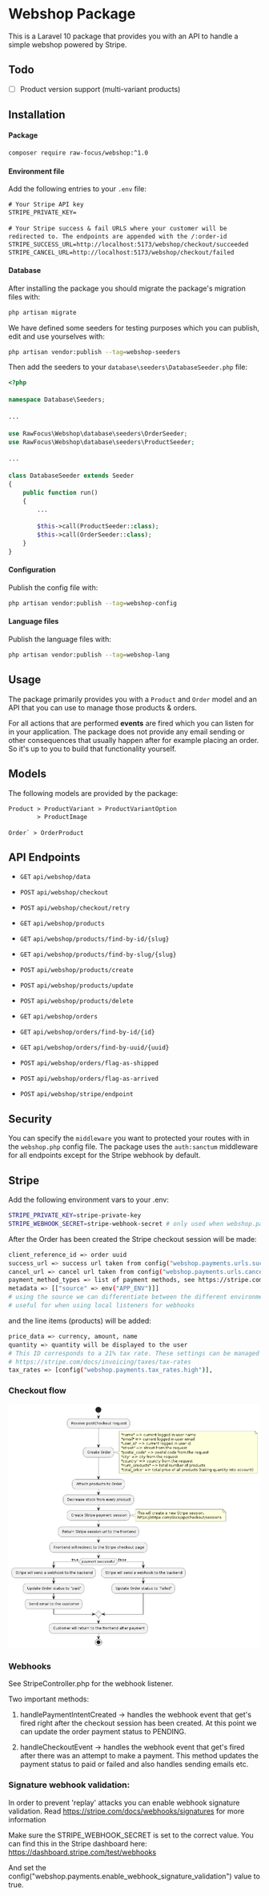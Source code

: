 # Webshop Package

This is a Laravel 10 package that provides you with an API to handle a simple webshop powered by Stripe.

## Todo

- [ ] Product version support (multi-variant products)

## Installation

#### Package

```sh
composer require raw-focus/webshop:^1.0
```

#### Environment file

Add the following entries to your `.env` file:
```
# Your Stripe API key
STRIPE_PRIVATE_KEY=

# Your Stripe success & fail URLS where your customer will be redirected to. The endpoints are appended with the /:order-id
STRIPE_SUCCESS_URL=http://localhost:5173/webshop/checkout/succeeded
STRIPE_CANCEL_URL=http://localhost:5173/webshop/checkout/failed
```

#### Database

After installing the package you should migrate the package's migration files with:
```sh
php artisan migrate
```

We have defined some seeders for testing purposes which you can publish, edit and use yourselves with:
```sh
php artisan vendor:publish --tag=webshop-seeders
```

Then add the seeders to your `database\seeders\DatabaseSeeder.php` file:
```php
<?php

namespace Database\Seeders;

...

use RawFocus\Webshop\database\seeders\OrderSeeder;
use RawFocus\Webshop\database\seeders\ProductSeeder;

...

class DatabaseSeeder extends Seeder
{
    public function run()
    {
        ...

        $this->call(ProductSeeder::class);
        $this->call(OrderSeeder::class);
    }
}
```

#### Configuration

Publish the config file with:
```sh
php artisan vendor:publish --tag=webshop-config
```

#### Language files

Publish the language files with:
```sh
php artisan vendor:publish --tag=webshop-lang
```
 
## Usage

The package primarily provides you with a `Product` and `Order` model and an API that you can use to manage those products & orders.

For all actions that are performed **events** are fired which you can listen for in your application. The package does not provide any email sending or other consequences that usually happen after for example placing an order. So it's up to you to build that functionality yourself.

## Models

The following models are provided by the package:

```
Product > ProductVariant > ProductVariantOption
        > ProductImage

Order` > OrderProduct
```

## API Endpoints

- `GET` `api/webshop/data`

- `POST` `api/webshop/checkout`
- `POST` `api/webshop/checkout/retry`

- `GET` `api/webshop/products`
- `GET` `api/webshop/products/find-by-id/{slug}`
- `GET` `api/webshop/products/find-by-slug/{slug}`
- `POST` `api/webshop/products/create`
- `POST` `api/webshop/products/update`
- `POST` `api/webshop/products/delete`

- `GET` `api/webshop/orders`
- `GET` `api/webshop/orders/find-by-id/{id}`
- `GET` `api/webshop/orders/find-by-uuid/{uuid}`
- `POST` `api/webshop/orders/flag-as-shipped`
- `POST` `api/webshop/orders/flag-as-arrived`

- `POST` `api/webshop/stripe/endpoint`

## Security

You can specify the `middleware` you want to protected your routes with in the `webshop.php` config file.
The package uses the `auth:sanctum` middleware for all endpoints except for the Stripe webhook by default.

## Stripe

Add the following environment vars to your .env:

```sh
STRIPE_PRIVATE_KEY=stripe-private-key 
STRIPE_WEBHOOK_SECRET=stripe-webhook-secret # only used when webshop.payments.enable_webhook_signature_validation is set to true
```

After the Order has been created the Stripe checkout session will be made:

```sh
client_reference_id => order uuid
success_url => success url taken from config("webshop.payments.urls.success") url + order uuid
cancel_url => cancel url taken from config("webshop.payments.urls.cancel") url + order uuid
payment_method_types => list of payment methods, see https://stripe.com/docs/invoicing/payment-methods
metadata => [["source" => env("APP_ENV")]]  
# using the source we can differentiate between the different environments
# useful for when using local listeners for webhooks
```

and the line items (products) will be added:

```sh
price_data => currency, amount, name
quantity => quantity will be displayed to the user
# This ID corresponds to a 21% tax rate. These settings can be managed here: https://dashboard.stripe.com/test/tax-rates
# https://stripe.com/docs/invoicing/taxes/tax-rates
tax_rates => [config("webshop.payments.tax_rates.high")],
```

### Checkout flow

![Alt text](diagrams/checkout/checkout.png)

### Webhooks

See StripeController.php for the webhook listener. 

Two important methods:

1. handlePaymentIntentCreated -> handles the webhook event that get's fired right after the checkout session has been created.
At this point we can update the order payment status to PENDING.

2. handleCheckoutEvent -> handles the webhook event that get's fired after there was an attempt to make a payment.
This method updates the payment status to paid or failed and also handles sending emails etc.

### Signature webhook validation:

In order to prevent 'replay' attacks you can enable webhook signature validation. Read https://stripe.com/docs/webhooks/signatures for more information

Make sure the STRIPE_WEBHOOK_SECRET is set to the correct value. You can find this in the Stripe dashboard here: https://dashboard.stripe.com/test/webhooks

And set the config("webshop.payments.enable_webhook_signature_validation") value to true.

